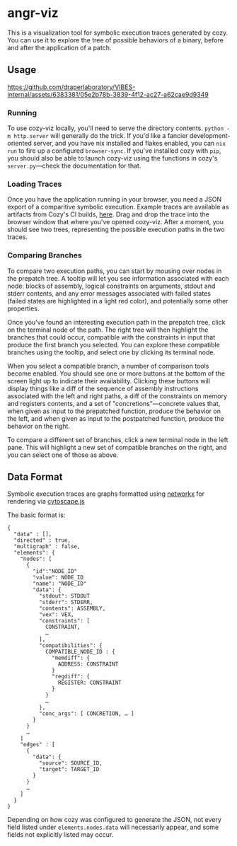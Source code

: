 # angr-viz

This is a visualization tool for symbolic execution traces generated by cozy.
You can use it to explore the tree of possible behaviors of a binary, before
and after the application of a patch.

## Usage

https://github.com/draperlaboratory/VIBES-internal/assets/6383381/05e2b78b-3839-4f12-ac27-a62cae9d9349

### Running

To use cozy-viz locally, you'll need to serve the directory contents. `python
-m http.server` will generally do the trick. If you'd like a fancier
development-oriented server, and you have nix installed and flakes enabled, you
can `nix run` to fire up a configured `browser-sync`. If you've installed cozy
with `pip`, you should also be able to launch cozy-viz using the functions in
cozy's `server.py`—check the documentation for that.

### Loading Traces

Once you have the application running in your browser, you need a JSON export
of a comparitive symbolic execution. Example traces are available as artifacts
from Cozy's CI builds,
[here](https://github.com/draperlaboratory/cozy/actions/). Drag and drop the
trace into the browser window that where you've opened cozy-viz. After
a moment, you should see two trees, representing the possible execution paths
in the two traces.

### Comparing Branches

To compare two execution paths, you can start by mousing over nodes in the
prepatch tree. A tooltip will let you see information associated with each
node: blocks of assembly, logical constraints on arguments, stdout and stderr
contents, and any error messages associated with failed states (failed states
are highlighted in a light red color), and potentially some other properties.

Once you've found an interesting execution path in the prepatch tree, click on
the terminal node of the path. The right tree will then highlight the branches
that could occur, compatible with the constraints in input that produce the
first branch you selected. You can explore these compatible branches using the
tooltip, and select one by clicking its terminal node.

When you select a compatible branch, a number of comparison tools become
enabled. You should see one or more buttons at the bottom of the screen light
up to indicate their availability. Clicking these buttons will display things
like a diff of the sequence of assembly instructions associated with the left
and right paths, a diff of the constraints on memory and registers contents,
and a set of "concretions"—concrete values that, when given as input to the
prepatched function, produce the behavior on the left, and when given as input
to the postpatched function, produce the behavior on the right.

To compare a different set of branches, click a new terminal node in the left
pane. This will highlight a new set of compatible branches on the right, and
you can select one of those as above.

## Data Format

Symbolic execution traces are graphs formatted using
[networkx](https://networkx.org) for rendering via
[cytoscape.js](https://js.cytoscape.org)

The basic format is:

``` 
{ 
  "data" : [],
  "directed" : true,
  "multigraph" : false,
  "elements": {
    "nodes": [
      {
        "id":"NODE_ID"
        "value": NODE_ID
        "name": "NODE_ID"
        "data": {
          "stdout": STDOUT 
          "stderr": STDERR,
          "contents": ASSEMBLY,
          "vex": VEX,
          "constraints": [
            CONSTRAINT, 
            …
          ],
          "compatibilities": {
            COMPATIBLE_NODE_ID : {
              "memdiff": {
                ADDRESS: CONSTRAINT
              }
              "regdiff": {
                REGISTER: CONSTRAINT
              }
            }
            …
          },
          "conc_args": [ CONCRETION, … ]
        }
      }
      …
    ]
    "edges" : [
      {
        "data": {
          "source": SOURCE_ID,
          "target": TARGET_ID 
        }
      }
      …
    ]
  }
} 
```

Depending on how cozy was configured to generate the JSON, not every field
listed under `elements.nodes.data` will necessarily appear, and some fields not
explicitly listed may occur.
